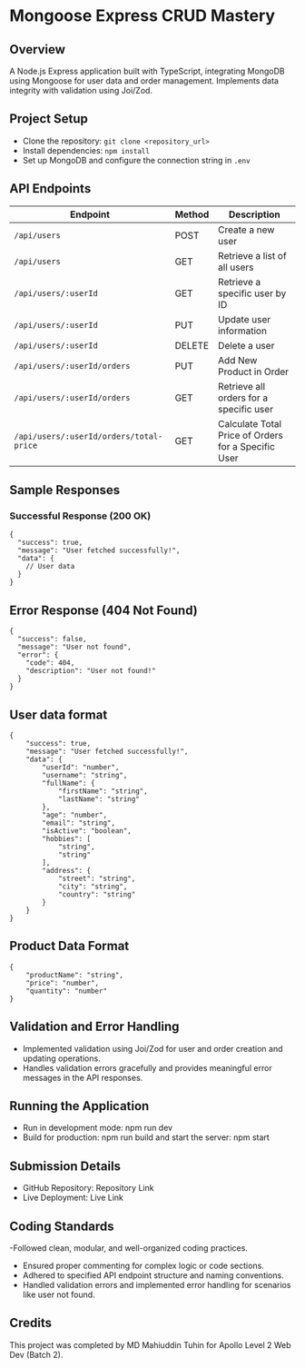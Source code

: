 # Mongoose Express CRUD Mastery

## Overview

A Node.js Express application built with TypeScript, integrating MongoDB using Mongoose for user data and order management. Implements data integrity with validation using Joi/Zod.

## Project Setup

- Clone the repository: `git clone <repository_url>`
- Install dependencies: `npm install`
- Set up MongoDB and configure the connection string in `.env`

## API Endpoints

| Endpoint                                | Method | Description                                         |
| --------------------------------------- | ------ | --------------------------------------------------- |
| `/api/users`                            | POST   | Create a new user                                   |
| `/api/users`                            | GET    | Retrieve a list of all users                        |
| `/api/users/:userId`                    | GET    | Retrieve a specific user by ID                      |
| `/api/users/:userId`                    | PUT    | Update user information                             |
| `/api/users/:userId`                    | DELETE | Delete a user                                       |
| `/api/users/:userId/orders`             | PUT    | Add New Product in Order                            |
| `/api/users/:userId/orders`             | GET    | Retrieve all orders for a specific user             |
| `/api/users/:userId/orders/total-price` | GET    | Calculate Total Price of Orders for a Specific User |

## Sample Responses

### Successful Response (200 OK)

```
{
  "success": true,
  "message": "User fetched successfully!",
  "data": {
    // User data
  }
}
```

## Error Response (404 Not Found)

```
{
  "success": false,
  "message": "User not found",
  "error": {
    "code": 404,
    "description": "User not found!"
  }
}

```

## User data format

```
{
    "success": true,
    "message": "User fetched successfully!",
    "data": {
        "userId": "number",
        "username": "string",
        "fullName": {
            "firstName": "string",
            "lastName": "string"
        },
        "age": "number",
        "email": "string",
        "isActive": "boolean",
        "hobbies": [
            "string",
            "string"
        ],
        "address": {
            "street": "string",
            "city": "string",
            "country": "string"
        }
    }
}

```

## Product Data Format

```
{
    "productName": "string",
    "price": "number",
    "quantity": "number"
}

```

## Validation and Error Handling

- Implemented validation using Joi/Zod for user and order creation and updating operations.
- Handles validation errors gracefully and provides meaningful error messages in the API responses.

## Running the Application

- Run in development mode: npm run dev
- Build for production: npm run build and start the server: npm start

## Submission Details

- GitHub Repository: Repository Link
- Live Deployment: Live Link

## Coding Standards

-Followed clean, modular, and well-organized coding practices.

- Ensured proper commenting for complex logic or code sections.
- Adhered to specified API endpoint structure and naming conventions.
- Handled validation errors and implemented error handling for scenarios like user not found.

## Credits

This project was completed by MD Mahiuddin Tuhin for Apollo Level 2 Web Dev (Batch 2).
